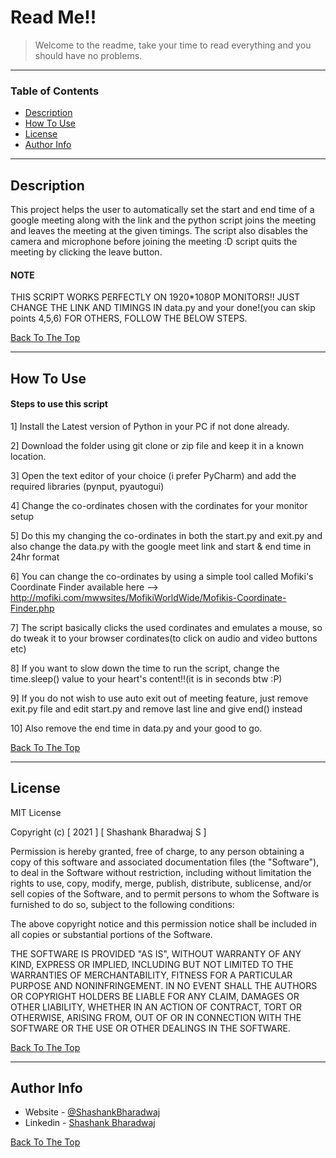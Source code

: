 # Read Me!!

> Welcome to the readme, take your time to read everything and you should have no problems.

---

### Table of Contents

- [Description](#description)
- [How To Use](#how-to-use)
- [License](#license)
- [Author Info](#author-info)

---

## Description

This project helps the user to automatically set the start and end time of a google meeting along with the link 
and the python script joins the meeting and leaves the meeting at the given timings. 
The script also disables the camera and microphone before joining the meeting :D 
script quits the meeting by clicking the leave button.

#### NOTE

THIS SCRIPT WORKS PERFECTLY ON 1920*1080P MONITORS!! JUST CHANGE THE LINK AND TIMINGS IN data.py and your done!(you can skip points 4,5,6) 
FOR OTHERS, FOLLOW THE BELOW STEPS.

[Back To The Top](#read-me-template)

---

## How To Use

#### Steps to use this script

1] Install the Latest version of Python in your PC if not done already.

2] Download the folder using git clone or zip file and keep it in a known location.

3] Open the text editor of your choice (i prefer PyCharm) and add the required libraries (pynput, pyautogui)

4] Change the co-ordinates chosen with the cordinates for your monitor setup

5] Do this my changing the co-ordinates in both the start.py and exit.py and also change the data.py with the google meet link and start & end time in 24hr format

6] You can change the co-ordinates by using a simple tool called Mofiki's Coordinate Finder available here --> http://mofiki.com/mwwsites/MofikiWorldWide/Mofikis-Coordinate-Finder.php

7] The script basically clicks the used cordinates and emulates a mouse, so do tweak it to your browser cordinates(to click on audio and video buttons etc)

8] If you want to slow down the time to run the script, change the time.sleep() value to your heart's content!!(it is in seconds btw :P)

9] If you do not wish to use auto exit out of meeting feature, just remove exit.py file and edit start.py and remove last line and give end() instead

10] Also remove the end time in data.py and your good to go.

[Back To The Top](#read-me-template)

---

## License

MIT License

Copyright (c) [ 2021 ] [ Shashank Bharadwaj S ]

Permission is hereby granted, free of charge, to any person obtaining a copy
of this software and associated documentation files (the "Software"), to deal
in the Software without restriction, including without limitation the rights
to use, copy, modify, merge, publish, distribute, sublicense, and/or sell
copies of the Software, and to permit persons to whom the Software is
furnished to do so, subject to the following conditions:

The above copyright notice and this permission notice shall be included in all
copies or substantial portions of the Software.

THE SOFTWARE IS PROVIDED "AS IS", WITHOUT WARRANTY OF ANY KIND, EXPRESS OR
IMPLIED, INCLUDING BUT NOT LIMITED TO THE WARRANTIES OF MERCHANTABILITY,
FITNESS FOR A PARTICULAR PURPOSE AND NONINFRINGEMENT. IN NO EVENT SHALL THE
AUTHORS OR COPYRIGHT HOLDERS BE LIABLE FOR ANY CLAIM, DAMAGES OR OTHER
LIABILITY, WHETHER IN AN ACTION OF CONTRACT, TORT OR OTHERWISE, ARISING FROM,
OUT OF OR IN CONNECTION WITH THE SOFTWARE OR THE USE OR OTHER DEALINGS IN THE
SOFTWARE.

[Back To The Top](#read-me-template)

---

## Author Info

- Website - [@ShashankBharadwaj](https://shashankbharadwaj.in/)
- Linkedin - [Shashank Bharadwaj](https://www.linkedin.com/in/shashank-brdj/)

[Back To The Top](#read-me-template)
